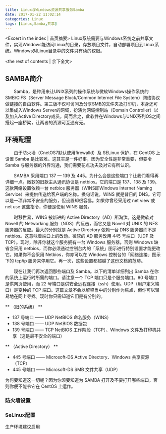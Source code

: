 ```yaml
---
title: Linux与Windows资源共享服务Samba
date: 2017-01-22 11:02:14
categories: Linux
tags: [Linux,Samba,共享]
---
```

<Excert in the index | 首页摘要>
Linux系统需要与Windows系统之前共享文件，实现Windows能访问Linux的目录，存放项目文件，自动部署项目到Linux系统。Windows对Linux目录中的文件只有读的权限。
<!-- more -->
<the rest of contents | 余下全文>

## SAMBA简介
　　Samba，是种用来让UNIX系列的操作系统与微软Windows操作系统的SMB/CIFS（Server Message Block/Common Internet File System）网络协议做链接的自由软件。第三版不仅可访问及分享SMB的文件夹及打印机，本身还可以集成入Windows Server的网域，扮演为网域控制站（Domain Controller）以及加入Active Directory成员。简而言之，此软件在Windows与UNIX系列OS之间搭起一座桥梁，让两者的资源可互通有无。

## 环境配置

　　由于防火墙（CnetOS7默认使用firewalld）及 SELinux 保护，在 CentOS 上设置 Samba 是比较难。这其实是一件好事，因为安全性是非常重要，但要令 Samba 与服务器的外界沟通，我们需要花点功夫及对它有所认识。

　　SAMBA 采用端口 137 — 139 及 445。为什么会是这些端口？让我们看得再详细一点。微软的旧款主从通讯协议是 netbios。它的端口是 137、138 及 139。这款网络设置依赖一台 netbios 服务器（WINS即Windows Internet Naming Service）来提供传送给客户端的名称。换句话说，WINS 就是昔日的 DNS。它可以是一项非常不安全的服务，但设置却很容易。如果你曾经采用过 net view 或 net use 这些指令，你便是使用 WINS 服务。

　　时移世易，WINS 被新进的 Active Directory（AD）所淘汰。这是微软对 Novell 的 Networking 服务（NDS）的反击，而它又是 Novell 对 UNIX 的 NFS 服务器的反应。最大的分别就是 Active Directory 依赖一台 DNS 服务器而不是 netbios。这意味着端口上的改动。微软的 AD 服务改用 445 号端口（UDP 及 TCP）。现时，除非你就这个服务拥有一台 Windows 服务器，否则 Windows 缺省会采用 netbios，而你必须通过控制台内的「系统」图示进行特别设置才能更改它。如果你不会采用 Netbios，你亦可以在 Windows 控制台的「网络连接」图示下的 tcp/ip 服务来停用它。再一次，这些设置都超越了这份文档的范畴。

　　现在让我们再次返回那些端口及 Samba。以下的清单详细列出 Samba 在你的系统上运行时所需的端口。请注意一个 TCP 端口只是个服务端口。80 号端口是供网页使用，而 22 号端口是供安全远程连接（ssh）使用。UDP（用户定义端口）是变种的 TCP 端口。这篇文章不会以解释当中的分别作为焦点，但你可以轻易地在网上寻找。现时你只需知道它们是有分别的。

** （旧的系统） **

- 137 号端口 —— UDP NetBIOS 命名服务（WINS）
- 138 号端口 —— UDP NetBIOS 数据包
- 139 号端口 —— TCP NetBIOS 工作阶段（TCP）、Windows 文件及打印机共享（这是最不安全的端口）

** （Active Directory）  **

- 445 号端口 —— Microsoft-DS Active Directory、Windows 共享资源（TCP）
- 445 号端口 —— Microsoft-DS SMB 文件共享（UDP）

为何要知道这一切呢？因为你须要知道为 SAMBA 打开及不要打开哪些端口，否则你便不能令它在 CentOS 上运作。

### 防火墙设置

### SeLinux配置
生产环境建议启用